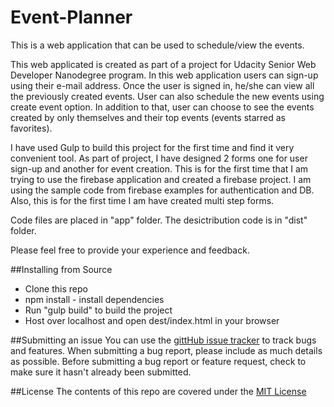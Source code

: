 # Event-Planner
This is a web application that can be used to schedule/view the events.

This web applicated is created as part of a project for Udacity Senior Web Developer Nanodegree program.
In this web application users can sign-up using their e-mail address.
Once the user is signed in, he/she can view all the previously created events.
User can also schedule the new events using create event option.
In addition to that, user can choose to see the events created by only themselves and their top events (events starred as favorites).

I have used Gulp to build this project for the first time and find it very convenient tool.
As part of project, I have designed 2 forms one for user sign-up and another for event creation.
This is for the first time that I am trying to use the firebase application and created a firebase project. I am using the sample code from firebase examples for authentication and DB. Also, this is for the first time I am have created multi step forms.

Code files are placed in "app" folder.
The desictribution code is in "dist" folder.

Please feel free to provide your experience and feedback.

##Installing from Source

  - Clone this repo
  - npm install - install dependencies
  - Run "gulp build" to build the project
  - Host over localhost and open dest/index.html in your browser
  
##Submitting an issue
You can use the [gittHub issue tracker](https://github.com/kavitahkulkarni/Event-Planner/issues) to track bugs and features. When submitting a bug report, please include as much details as possible. Before submitting a bug report or feature request, check to make sure it hasn't already been submitted. 

##License
The contents of this repo are covered under the [MIT License](https://github.com/kavitahkulkarni/Event-Planner/blob/master/LICENSE.txt)
